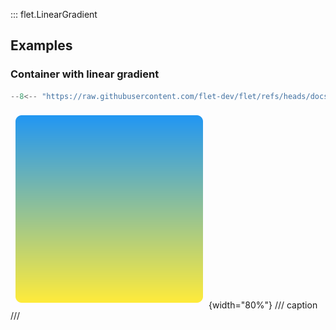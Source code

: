 ::: flet.LinearGradient

## Examples

### Container with linear gradient

```python
--8<-- "https://raw.githubusercontent.com/flet-dev/flet/refs/heads/docs/sdk/python/examples/python/controls/types/gradient/linear-gradient/container.py"
```

![container](https://raw.githubusercontent.com/flet-dev/flet/docs/sdk/python/examples/python/controls/types/gradient/linear-gradient/media/container.png){width="80%"}
/// caption
///
